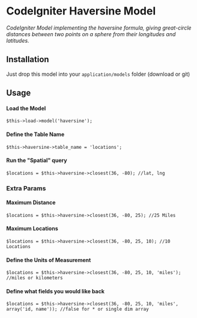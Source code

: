 # CodeIgniter Haversine Model

_CodeIgniter Model implementing the haversine formula, giving great-circle distances between two points on a sphere from their longitudes and latitudes._

## Installation
Just drop this model into your `application/models` folder (download or git)

## Usage

#### Load the Model
`$this->load->model('haversine');`

#### Define the Table Name
`$this->haversine->table_name = 'locations';`

#### Run the "Spatial" query
`$locations = $this->haversine->closest(36, -80); //lat, lng`

### Extra Params

#### Maximum Distance
`$locations = $this->haversine->closest(36, -80, 25); //25 Miles`

#### Maximum Locations
`$locations = $this->haversine->closest(36, -80, 25, 10); //10 Locations`

#### Define the Units of Measurement
`$locations = $this->haversine->closest(36, -80, 25, 10, 'miles'); //miles or kilometers`

#### Define what fields you would like back
`$locations = $this->haversine->closest(36, -80, 25, 10, 'miles', array('id, name')); //false for * or single dim array`